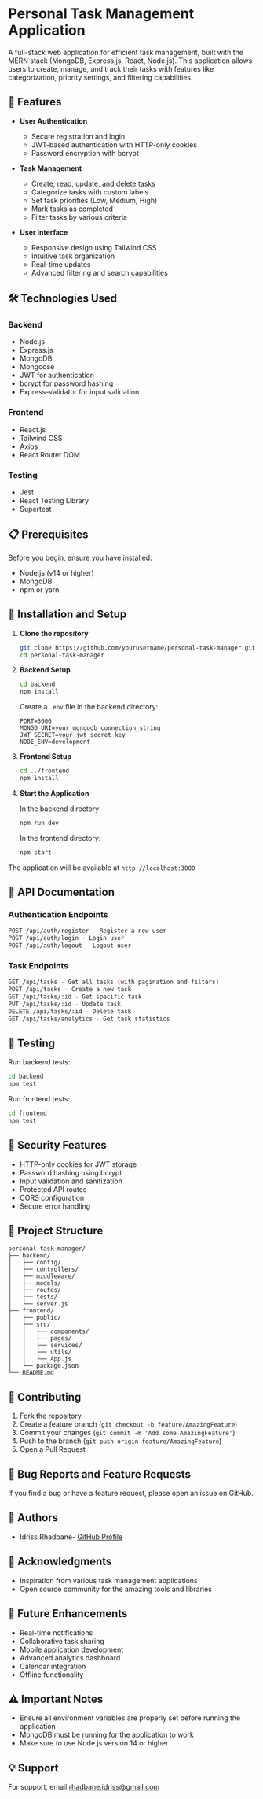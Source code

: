# Personal Task Management Application

A full-stack web application for efficient task management, built with the MERN stack (MongoDB, Express.js, React, Node.js). This application allows users to create, manage, and track their tasks with features like categorization, priority settings, and filtering capabilities.

## 🚀 Features

- **User Authentication**
  - Secure registration and login
  - JWT-based authentication with HTTP-only cookies
  - Password encryption with bcrypt

- **Task Management**
  - Create, read, update, and delete tasks
  - Categorize tasks with custom labels
  - Set task priorities (Low, Medium, High)
  - Mark tasks as completed
  - Filter tasks by various criteria

- **User Interface**
  - Responsive design using Tailwind CSS
  - Intuitive task organization
  - Real-time updates
  - Advanced filtering and search capabilities

## 🛠️ Technologies Used

### Backend
- Node.js
- Express.js
- MongoDB
- Mongoose
- JWT for authentication
- bcrypt for password hashing
- Express-validator for input validation

### Frontend
- React.js
- Tailwind CSS
- Axios
- React Router DOM

### Testing
- Jest
- React Testing Library
- Supertest

## 📋 Prerequisites

Before you begin, ensure you have installed:
- Node.js (v14 or higher)
- MongoDB
- npm or yarn

## 🔧 Installation and Setup

1. **Clone the repository**
   ```bash
   git clone https://github.com/yourusername/personal-task-manager.git
   cd personal-task-manager
   ```

2. **Backend Setup**
   ```bash
   cd backend
   npm install
   ```
   Create a `.env` file in the backend directory:
   ```env
   PORT=5000
   MONGO_URI=your_mongodb_connection_string
   JWT_SECRET=your_jwt_secret_key
   NODE_ENV=development
   ```

3. **Frontend Setup**
   ```bash
   cd ../frontend
   npm install
   ```

4. **Start the Application**
   
   In the backend directory:
   ```bash
   npm run dev
   ```
   
   In the frontend directory:
   ```bash
   npm start
   ```

The application will be available at `http://localhost:3000`

## 📝 API Documentation

### Authentication Endpoints

```bash
POST /api/auth/register - Register a new user
POST /api/auth/login - Login user
POST /api/auth/logout - Logout user
```

### Task Endpoints

```bash
GET /api/tasks - Get all tasks (with pagination and filters)
POST /api/tasks - Create a new task
GET /api/tasks/:id - Get specific task
PUT /api/tasks/:id - Update task
DELETE /api/tasks/:id - Delete task
GET /api/tasks/analytics - Get task statistics
```

## 🧪 Testing

Run backend tests:
```bash
cd backend
npm test
```

Run frontend tests:
```bash
cd frontend
npm test
```

## 🔐 Security Features

- HTTP-only cookies for JWT storage
- Password hashing using bcrypt
- Input validation and sanitization
- Protected API routes
- CORS configuration
- Secure error handling

## 🚦 Project Structure

```
personal-task-manager/
├── backend/
│   ├── config/
│   ├── controllers/
│   ├── middleware/
│   ├── models/
│   ├── routes/
│   ├── tests/
│   └── server.js
├── frontend/
│   ├── public/
│   ├── src/
│   │   ├── components/
│   │   ├── pages/
│   │   ├── services/
│   │   ├── utils/
│   │   └── App.js
│   └── package.json
└── README.md
```

## 🤝 Contributing

1. Fork the repository
2. Create a feature branch (`git checkout -b feature/AmazingFeature`)
3. Commit your changes (`git commit -m 'Add some AmazingFeature'`)
4. Push to the branch (`git push origin feature/AmazingFeature`)
5. Open a Pull Request

## 🐛 Bug Reports and Feature Requests

If you find a bug or have a feature request, please open an issue on GitHub.

## 👥 Authors

- Idriss Rhadbane- [GitHub Profile](https://github.com/rhadbane)

## 🙏 Acknowledgments

- Inspiration from various task management applications
- Open source community for the amazing tools and libraries

## 📱 Future Enhancements

- Real-time notifications
- Collaborative task sharing
- Mobile application development
- Advanced analytics dashboard
- Calendar integration
- Offline functionality

## ⚠️ Important Notes

- Ensure all environment variables are properly set before running the application
- MongoDB must be running for the application to work
- Make sure to use Node.js version 14 or higher

## 💡 Support

For support, email rhadbane.idriss@gmail.com 
